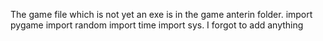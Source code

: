 The game file which is not yet an exe is in the game anterin folder. import pygame
import random
import time
import sys.
I forgot to add anything
